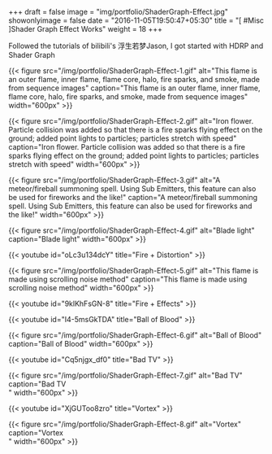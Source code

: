 +++
draft = false
image = "img/portfolio/ShaderGraph-Effect.jpg"
showonlyimage = false
date = "2016-11-05T19:50:47+05:30"
title = "[ #Misc ]Shader Graph Effect Works"
weight = 18
+++

Followed the tutorials of bilibili's 浮生若梦Jason, I got started with HDRP and Shader Graph

{{< figure src="/img/portfolio/ShaderGraph-Effect-1.gif" alt="This flame is an outer flame, inner flame, flame core, halo, fire sparks, and smoke, made from sequence images" caption="This flame is an outer flame, inner flame, flame core, halo, fire sparks, and smoke, made from sequence images" width="600px" >}}

{{< figure src="/img/portfolio/ShaderGraph-Effect-2.gif" alt="Iron flower. Particle collision was added so that there is a fire sparks flying effect on the ground; added point lights to particles; particles stretch with speed" caption="Iron flower. Particle collision was added so that there is a fire sparks flying effect on the ground; added point lights to particles; particles stretch with speed" width="600px" >}}

{{< figure src="/img/portfolio/ShaderGraph-Effect-3.gif" alt="A meteor/fireball summoning spell. Using Sub Emitters, this feature can also be used for fireworks and the like!" caption="A meteor/fireball summoning spell. Using Sub Emitters, this feature can also be used for fireworks and the like!" width="600px" >}}

{{< figure src="/img/portfolio/ShaderGraph-Effect-4.gif" alt="Blade light" caption="Blade light" width="600px" >}}

{{< youtube id="oLc3u134dcY" title="Fire + Distortion" >}}
<br>

{{< figure src="/img/portfolio/ShaderGraph-Effect-5.gif" alt="This flame is made using scrolling noise method" caption="This flame is made using scrolling noise method" width="600px" >}}

{{< youtube id="9klKhFsGN-8" title="Fire + Effects" >}}

{{< youtube id="I4-5msGkTDA" title="Ball of Blood" >}}
<br>

{{< figure src="/img/portfolio/ShaderGraph-Effect-6.gif" alt="Ball of Blood" caption="Ball of Blood" width="600px" >}}

{{< youtube id="Cq5njgx_df0" title="Bad TV" >}}
<br>

{{< figure src="/img/portfolio/ShaderGraph-Effect-7.gif" alt="Bad TV" caption="Bad TV<br>" width="600px" >}}

{{< youtube id="XjGUToo8zro" title="Vortex" >}}
<br>

{{< figure src="/img/portfolio/ShaderGraph-Effect-8.gif" alt="Vortex" caption="Vortex<br>" width="600px" >}}
